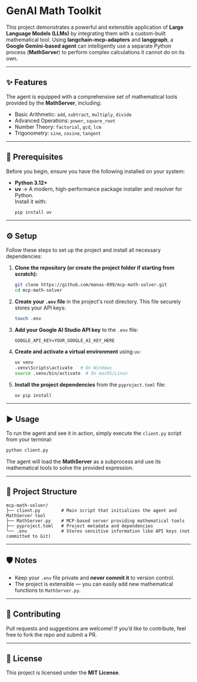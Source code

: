 # GenAI Math Toolkit

This project demonstrates a powerful and extensible application of **Large Language Models (LLMs)** by integrating them with a custom-built mathematical tool. Using **langchain-mcp-adapters** and **langgraph**, a **Google Gemini-based agent** can intelligently use a separate Python process (**MathServer**) to perform complex calculations it cannot do on its own.

---

## ✨ Features

The agent is equipped with a comprehensive set of mathematical tools provided by the **MathServer**, including:

- Basic Arithmetic: `add`, `subtract`, `multiply`, `divide`
- Advanced Operations: `power`, `square_root`
- Number Theory: `factorial`, `gcd`, `lcm`
- Trigonometry: `sine`, `cosine`, `tangent`

---

## 🔧 Prerequisites

Before you begin, ensure you have the following installed on your system:

- **Python 3.12+**
- **uv** → A modern, high-performance package installer and resolver for Python.  
  Install it with:
  ```bash
  pip install uv
  ```

---

## ⚙️ Setup

Follow these steps to set up the project and install all necessary dependencies:

1. **Clone the repository (or create the project folder if starting from scratch):**
   ```bash
   git clone https://github.com/manas-099/mcp-math-solver.git
   cd mcp-math-solver
   ```

2. **Create your `.env` file** in the project's root directory. This file securely stores your API keys:
   ```bash
   touch .env
   ```

3. **Add your Google AI Studio API key** to the `.env` file:
   ```env
   GOOGLE_API_KEY=YOUR_GOOGLE_AI_KEY_HERE
   ```

4. **Create and activate a virtual environment** using `uv`:
   ```bash
   uv venv
   .venv\Scripts\activate   # On Windows
   source .venv/bin/activate  # On macOS/Linux
   ```

5. **Install the project dependencies** from the `pyproject.toml` file:
   ```bash
   uv pip install
   ```

---

## ▶️ Usage

To run the agent and see it in action, simply execute the `client.py` script from your terminal:

```bash
python client.py
```

The agent will load the **MathServer** as a subprocess and use its mathematical tools to solve the provided expression.

---

## 📂 Project Structure

```
mcp-math-solver/
├── client.py        # Main script that initializes the agent and MathServer tool
├── MathServer.py    # MCP-based server providing mathematical tools
├── pyproject.toml   # Project metadata and dependencies
└── .env             # Stores sensitive information like API keys (not committed to Git)
```

---

## 🛡️ Notes

- Keep your `.env` file private and **never commit it** to version control.
- The project is extensible — you can easily add new mathematical functions to `MathServer.py`.

---

## 🤝 Contributing

Pull requests and suggestions are welcome! If you’d like to contribute, feel free to fork the repo and submit a PR.

---

## 📜 License

This project is licensed under the **MIT License**.
